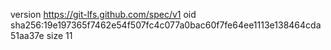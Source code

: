 version https://git-lfs.github.com/spec/v1
oid sha256:19e197365f7462e54f507fc4c077a0bac60f7fe64ee1113e138464cda51aa37e
size 11
